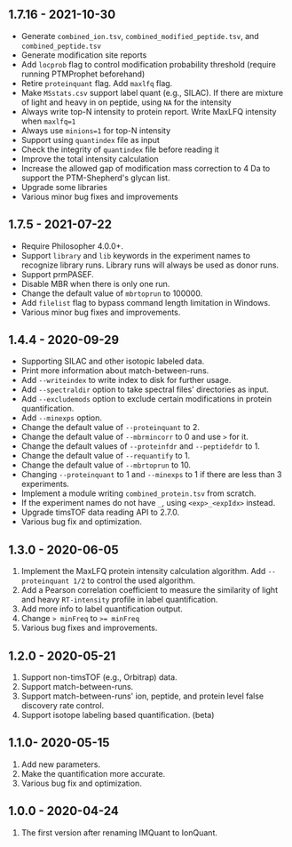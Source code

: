 ## 1.7.16 - 2021-10-30
- Generate `combined_ion.tsv`, `combined_modified_peptide.tsv`, and `combined_peptide.tsv`
- Generate modification site reports
- Add `locprob` flag to control modification probability threshold (require running PTMProphet beforehand)
- Retire `proteinquant` flag. Add `maxlfq` flag.
- Make `MSstats.csv` support label quant (e.g., SILAC). If there are mixture of light and heavy in on peptide, using `NA` for the intensity
- Always write top-N intensity to protein report. Write MaxLFQ intensity when `maxlfq=1`
- Always use `minions=1` for top-N intensity
- Support using `quantindex` file as input
- Check the integrity of `quantindex` file before reading it
- Improve the total intensity calculation
- Increase the allowed gap of modification mass correction to 4 Da to support the PTM-Shepherd's glycan list.
- Upgrade some libraries
- Various minor bug fixes and improvements

## 1.7.5 - 2021-07-22
- Require Philosopher 4.0.0+.
- Support `library` and `lib` keywords in the experiment names to recognize library runs. Library runs will always be used as donor runs.
- Support prmPASEF.
- Disable MBR when there is only one run.
- Change the default value of `mbrtoprun` to 100000.
- Add `filelist` flag to bypass command length limitation in Windows.
- Various minor bug fixes and improvements.

## 1.4.4 - 2020-09-29
- Supporting SILAC and other isotopic labeled data.
- Print more information about match-between-runs.
- Add `--writeindex` to write index to disk for further usage.
- Add `--spectraldir` option to take spectral files' directories as input.
- Add `--excludemods` option to exclude certain modifications in protein quantification.
- Add `--minexps` option.
- Change the default value of `--proteinquant` to 2.
- Change the default value of `--mbrmincorr` to 0 and use `>` for it.
- Change the default values of `--proteinfdr` and `--peptidefdr` to 1.
- Change the default value of `--requantify` to 1.
- Change the default value of `--mbrtoprun` to 10.
- Changing `--proteinquant` to 1 and `--minexps` to 1 if there are less than 3 experiments.
- Implement a module writing `combined_protein.tsv` from scratch.
- If the experiment names do not have `_`, using `<exp>_<expIdx>` instead.
- Upgrade timsTOF data reading API to 2.7.0.
- Various bug fix and optimization.

## 1.3.0 - 2020-06-05
1. Implement the MaxLFQ protein intensity calculation algorithm. Add `--proteinquant 1/2` to control the used algorithm.
2. Add a Pearson correlation coefficient to measure the similarity of light and heavy `RT-intensity` profile in label quantification.
3. Add more info to label quantification output.
4. Change `> minFreq` to `>= minFreq`
5. Various bug fixes and improvements.

## 1.2.0 - 2020-05-21
1. Support non-timsTOF (e.g., Orbitrap) data. 
2. Support match-between-runs.
3. Support match-between-runs' ion, peptide, and protein level false discovery rate control.
4. Support isotope labeling based quantification. (beta)

## 1.1.0- 2020-05-15
1. Add new parameters.
2. Make the quantification more accurate.
3. Various bug fix and optimization.

## 1.0.0 - 2020-04-24
1. The first version after renaming IMQuant to IonQuant.